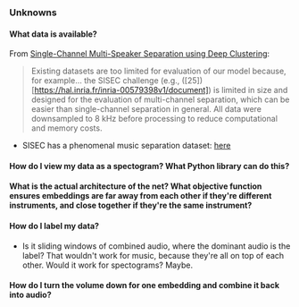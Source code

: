 ### Unknowns

#### What data is available?
From [Single-Channel Multi-Speaker Separation using Deep Clustering](http://arxiv.org/abs/1607.02173):
> Existing datasets are too limited for evaluation of our model because, for example... the SISEC challenge (e.g., ([25])[https://hal.inria.fr/inria-00579398v1/document]) is limited in size and designed for the evaluation of multi-channel separation, which can be easier than single-channel separation in general. All data were downsampled to 8 kHz before processing to reduce computational and memory costs.
* SISEC has a phenomenal music separation dataset: [here](http://sisec.wiki.irisa.fr/tiki-index91fe.html?page=Audio+source+separation)

#### How do I view my data as a spectogram? What Python library can do this?

#### What is the actual architecture of the net? What objective function ensures embeddings are far away from each other if they're different instruments, and close together if they're the same instrument?

#### How do I label my data?
* Is it sliding windows of combined audio, where the dominant audio is the label? That wouldn't work for music, because they're all on top of each other. Would it work for spectograms? Maybe.

#### How do I turn the volume down for one embedding and combine it back into audio?
